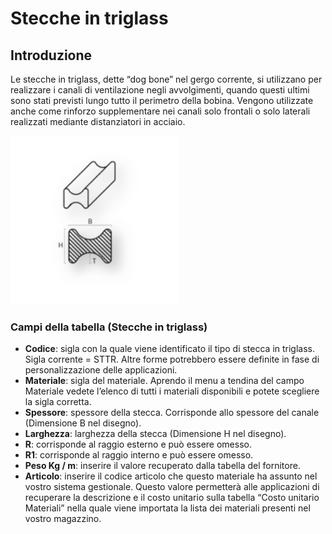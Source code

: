 # Stecche in triglass

## Introduzione
Le stecche in triglass, dette “dog bone” nel  gergo corrente, si utilizzano per realizzare i canali di ventilazione negli avvolgimenti, quando questi ultimi sono stati previsti lungo tutto il perimetro della bobina. Vengono utilizzate anche come rinforzo supplementare nei canali solo frontali o solo laterali realizzati mediante distanziatori in acciaio.

<img src="img/SteccheTriglass.png" height="270px">

### Campi della tabella (Stecche in triglass)

- **Codice**: sigla con la quale viene identificato il tipo di stecca in triglass. Sigla corrente = STTR.
Altre forme potrebbero essere definite in fase di personalizzazione delle applicazioni.
- **Materiale**:  sigla del materiale. Aprendo il menu a tendina del campo Materiale vedete l’elenco di tutti i materiali disponibili e potete scegliere la sigla corretta.
- **Spessore**: spessore della stecca. Corrisponde allo spessore del canale (Dimensione B nel disegno).
- **Larghezza**: larghezza della stecca (Dimensione H nel disegno).
- **R**: corrisponde al raggio esterno e può essere omesso.
- **R1**: corrisponde al raggio interno e può essere omesso.
- **Peso Kg / m**: inserire il valore recuperato dalla tabella del fornitore.
- **Articolo**: inserire il codice articolo che questo materiale ha assunto nel vostro sistema gestionale. Questo valore permetterà alle applicazioni di recuperare la descrizione e il costo unitario sulla tabella “Costo unitario Materiali” nella quale viene importata la lista dei materiali presenti nel vostro magazzino.
